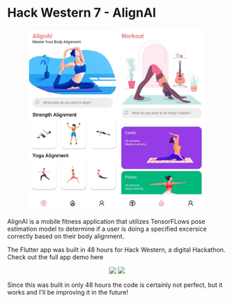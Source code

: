 # Hack Western 7 - AlignAI

<p align="center">
  <img src="images/3.jpg" width="200"> <img src="images/4.jpg" width="200">
</p> 

AlignAI is a mobile fitness application that utilizes TensorFLows pose estimation model to determine if a user is doing a specified excersice correctly based on their body alignment.

The Flutter app was built in 48 hours for Hack Western, a digital Hackathon. Check out the full app demo here

<p align="center">
  <img src="/images/arm-press.gif" width="300"> <img src="/images/warrior-pose.gif" width="300">
</p>

Since this was built in only 48 hours the code is certainly not perfect, but it works and I'll be improving it in the future! 
